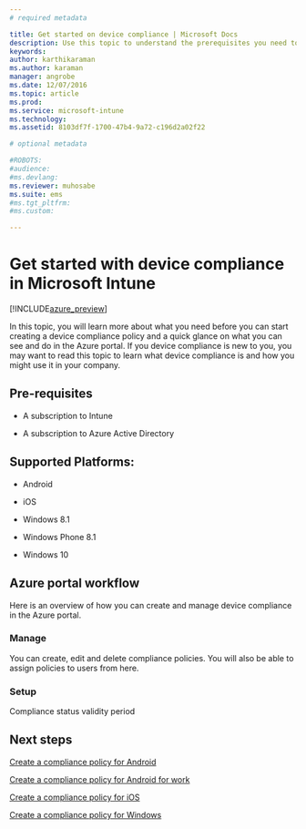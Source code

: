 ```yaml
---
# required metadata

title: Get started on device compliance | Microsoft Docs
description: Use this topic to understand the prerequisites you need to create compliance policies in Microsoft Intune
keywords:
author: karthikaramanms.author: karaman
manager: angrobe
ms.date: 12/07/2016
ms.topic: article
ms.prod:
ms.service: microsoft-intune
ms.technology:
ms.assetid: 8103df7f-1700-47b4-9a72-c196d2a02f22

# optional metadata

#ROBOTS:
#audience:
#ms.devlang:
ms.reviewer: muhosabe
ms.suite: ems
#ms.tgt_pltfrm:
#ms.custom:

---
```


# Get started with device compliance in Microsoft Intune


[!INCLUDE[azure_preview](../includes/azure_preview.md)]

In this topic, you will learn more about what you need before you can start creating a device compliance policy and a quick glance on what you can see and do in the Azure portal. If you device compliance is new
to you, you may want to read this topic to learn what device compliance is and how you might use it in your company.

##  Pre-requisites


-   A subscription to Intune

-   A subscription to Azure Active Directory



##  Supported Platforms:


-   Android

-   iOS

-   Windows 8.1

-   Windows Phone 8.1

-   Windows 10

##  Azure portal workflow


Here is an overview of how you can create and manage device compliance in the Azure portal.

<!---### Overview

When you choose the **Set device compliance** workload, the blade opens with an  **Overview** section that displays a summary view of your compliance policies that you have created and the status of the devices they have been applied to. If you
don’t have any policies configured yet, the overview will just include the various reports but with no data.--->

### Manage

You can create, edit and delete compliance policies. You will also be able to assign policies to users from here.

<!---### Monitor

This section is a detailed view of what you see in the **Overview**. A list of all the reports are displayed in this section and you can interactively drill down through each of these reports.--->

### Setup

Compliance status validity period

##  Next steps
[Create a compliance policy for Android](create-a-compliance-policy-for-android.md)

[Create a compliance policy for Android for work](create-a-compliance-policy-for-android-for-work.md)

[Create a compliance policy for iOS](create-a-compliance-policy-for-ios.md)

[Create a compliance policy for Windows](create-a-compliance-policy-for-windows.md)
